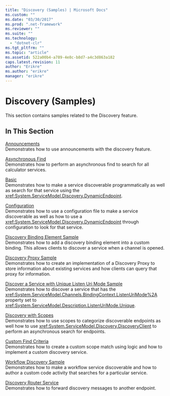 ```yaml
---
title: "Discovery (Samples) | Microsoft Docs"
ms.custom: ""
ms.date: "03/30/2017"
ms.prod: ".net-framework"
ms.reviewer: ""
ms.suite: ""
ms.technology: 
  - "dotnet-clr"
ms.tgt_pltfrm: ""
ms.topic: "article"
ms.assetid: 522a00b4-a789-4e8c-b8d7-a4c3d863a182
caps.latest.revision: 11
author: "Erikre"
ms.author: "erikre"
manager: "erikre"
---
```

# Discovery (Samples)
This section contains samples related to the Discovery feature.  
  
## In This Section  
 [Announcements](../../../../docs/framework/wcf/samples/announcements-sample.md)  
 Demonstrates how to use announcements with the discovery feature.  
  
 [Asynchronous Find](../../../../docs/framework/wcf/samples/asynchronous-find-sample.md)  
 Demonstrates how to perform an asynchronous find to search for all calculator services.  
  
 [Basic](../../../../docs/framework/wcf/samples/basic-sample.md)  
 Demonstrates how to make a service discoverable programmatically as well as search for that service using the <xref:System.ServiceModel.Discovery.DynamicEndpoint>.  
  
 [Configuration](../../../../docs/framework/wcf/samples/configuration-sample.md)  
 Demonstrates how to use a configuration file to make a service discoverable as well as how to use a <xref:System.ServiceModel.Discovery.DynamicEndpoint> through configuration to look for that service.  
  
 [Discovery Binding Element Sample](../../../../docs/framework/wcf/samples/discovery-binding-element-sample.md)  
 Demonstrates how to add a discovery binding element into a custom binding. This allows clients to discover a service when a channel is opened.  
  
 [Discovery Proxy Sample](../../../../docs/framework/wcf/samples/discovery-proxy-sample.md)  
 Demonstrates how to create an implementation of a Discovery Proxy to store information about existing services and how clients can query that proxy for information.  
  
 [Discover a Service with Unique Listen Uri Mode Sample](../../../../docs/framework/wcf/samples/discover-a-service-with-unique-listen-uri-mode-sample.md)  
 Demonstrates how to discover a service that has the <xref:System.ServiceModel.Channels.BindingContext.ListenUriMode%2A> property set to <xref:System.ServiceModel.Description.ListenUriMode.Unique>.  
  
 [Discovery with Scopes](../../../../docs/framework/wcf/samples/discovery-with-scopes-sample.md)  
 Demonstrates how to use scopes to categorize discoverable endpoints as well how to use <xref:System.ServiceModel.Discovery.DiscoveryClient> to perform an asynchronous search for endpoints.  
  
 [Custom Find Criteria](../../../../docs/framework/wcf/samples/custom-find-criteria.md)  
 Demonstrates how to create a custom scope match using logic and how to implement a custom discovery service.  
  
 [Workflow Discovery Sample](../../../../docs/framework/wcf/samples/workflow-discovery-sample.md)  
 Demonstrates how to make a workflow service discoverable and how to author a custom code activity that searches for a particular service.  
  
 [Discovery Router Service](../../../../docs/framework/wcf/samples/discovery-router-service.md)  
 Demonstrates how to forward discovery messages to another endpoint.